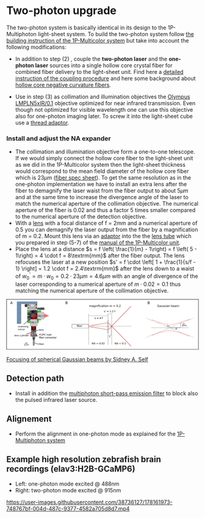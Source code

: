 # Two-photon upgrade

The two-photon system is basically identical in its design to the 1P-Multiphoton light-sheet system. To build the two-photon system follow [the building instruction of the 1P-Multicolor system](1P_Multicolor_System.md) but take into account the following modifications: 

* In addition to step (2) , couple the **two-photon laser** and the **one-photon laser** sources into a single hollow core crystal fiber for combined fiber delivery to the light-sheet unit. Find here a [detailed instruction of the coupling procedure](Fiber_coupling.md) and here some background about [hollow core negative curvature fibers](FiberOpticsReview.md).

* Use in step (3) as collimation and illumination objectives  the [Olympus LMPLN5xIR/0.1](https://www.olympus-lifescience.com/modules/pdfgen/pdfmaker/en_pdf-export_objectives.7efd53eb1e8b4d509bc1bbe2184a7e28/LMPLN5XIR.pdf?rev=1615725199) objective optimized for near infrared transmission. Even though not optimized for visible wavelength one can use this objective also for one-photon imaging later. To screw it into the light-sheet cube use a [thread adaptor](https://punchout.webdev02.thorlabs.com/thorproduct.cfm?partnumber=RMSA3).


### Install and adjust the NA expander

* The collimation and illumination objective form a one-to-one telescope. If we would simply connect the hollow core fiber to the light-sheet unit as we did in the 1P-Multicolor system then the light-sheet thickness would correspond to the mean field diameter of the hollow core fiber which is $23\mu m$ ([fiber spec sheet](https://github.com/vbormuth/OLU/files/9039097/PMC-C-K9005.B2_delivered_2019-01-16.pdf)). To get the same resolution as in the one-photon implementation we have to install an extra lens after the fiber to demagnify the laser waist from the fiber output to about $5\mu m$ and at the same time to increase the divergence angle of the laser to match the numerical aperture of the collimation objective. The numerical aperture of the fiber is 0.02 and thus a factor 5 times smaller compared to the numerical aperture of the detection objective.
* With a [lens](https://www.thorlabs.com/thorproduct.cfm?partnumber=C151TMD-B) with a focal distance of f = 2mm and a numerical aperture of 0.5 you can demagnify the laser output from the fiber by a magnification of m = 0.2. Mount this lens via an [adaptor](https://www.thorlabs.com/thorproduct.cfm?partnumber=S05TM06) into the the [lens tube](https://www.thorlabs.com/thorproduct.cfm?partnumber=SM05M10) which you prepared in step (5-7) of the [manual of the 1P-Multicolor unit](1P_Multicolor_System.md).  
* Place the lens at a distance $s = f \left( \frac{1}{m} - 1\right) = f \left( 5 - 1\right) = 4 \cdot f = 8\textrm{mm}$ after the fiber output. The lens refocuses the laser at a new position $s' = f \cdot \left[ 1 + \frac{1}{s/f - 1} \right] = 1.2 \cdot f = 2.4\textrm{mm}$ after the lens down to a waist of $w_0^{'} = m \cdot w_0 = 0.2 \cdot 23 \mu m = 4.6\mu m$ with an angle of divergence of the laser corresponding to a numerical aperture of $m \cdot 0.02 = 0.1$ thus matching the numerical aperture of the collimation objective.


![NA_Expander](Figures/Coupling2P_update.png)

[Focusing of spherical Gaussian beams by Sidney A. Self](https://citeseerx.ist.psu.edu/viewdoc/download?doi=10.1.1.1091.571&rep=rep1&type=pdf)




## Detection path
* Install in addition the [multiphoton short-pass emission filter](https://www.semrock.com/filterdetails.aspx?id=ff01-750/sp-25) to block also the pulsed infrared laser source.

## Alignement
* Perform the alignment in one-photon mode as explained for the [1P-Multiphoton system](1P_Multicolor_System.md)

## Example high resolution zebrafish brain recordings (elav3:H2B-GCaMP6)

* Left: one-photon mode excited @ 488nm
* Right:  two-photon mode excited @ 915nm

https://user-images.githubusercontent.com/38736127/178161973-748767bf-004d-487c-9377-4582a705d8d7.mp4


